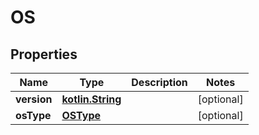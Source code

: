 # OS

## Properties
Name | Type | Description | Notes
------------ | ------------- | ------------- | -------------
**version** | [**kotlin.String**](.md) |  |  [optional]
**osType** | [**OSType**](OSType.md) |  |  [optional]
